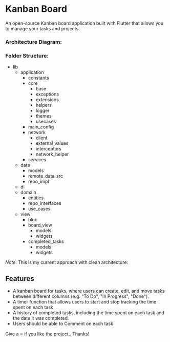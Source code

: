 # Kanban Board

An open-source Kanban board application built with Flutter that allows you to manage your tasks and projects.

### Architecture Diagram:


### Folder Structure:

- lib
    - application
        - constants
        - core
            - base
            - exceptions
            - extensions
            - helpers
            - logger
            - themes
            - usecases
        - main_config
        - network
            - client
            - external_values
            - interceptors
            - network_helper
        - services
  - data
    - models
    - remote_data_src
    - repo_impl
  - di
  - domain
      - entities
      - repo_interfaces
      - use_cases
  - view
      - bloc
      - board_view
        - models
        - widgets
    - completed_tasks
        - models
        - widgets


_Note_: This is my current approach with clean architecture:


## Features

- A kanban board for tasks, where users can create, edit, and move tasks between different columns (e.g. "To Do", "In Progress", "Done").
- A timer function that allows users to start and stop tracking the time spent on each task
- A history of completed tasks, including the time spent on each task and the date it was completed.
- Users should be able to Comment on each task


Give a ⭐️ if you like the project.. Thanks!